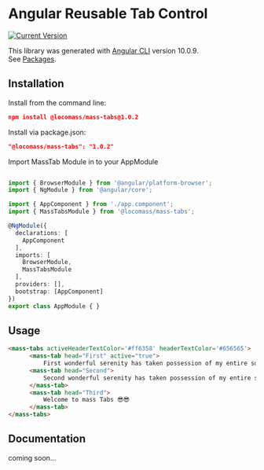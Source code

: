 # Angular Reusable Tab Control

[![Current Version](https://img.shields.io/badge/version-1.0.2-green.svg)](https://github.com/locomass/angular-tabs/packages/369089)

This library was generated with [Angular CLI](https://github.com/angular/angular-cli) version 10.0.9. <br/>
See [Packages](https://github.com/locomass/angular-tabs/packages).

## Installation

Install from the command line:

```json
npm install @locomass/mass-tabs@1.0.2
```

Install via package.json:

```json
"@locomass/mass-tabs": "1.0.2"
```
Import MassTab Module in to your AppModule

```typescript

import { BrowserModule } from '@angular/platform-browser';
import { NgModule } from '@angular/core';

import { AppComponent } from './app.component';
import { MassTabsModule } from '@locomass/mass-tabs';

@NgModule({
  declarations: [
    AppComponent
  ],
  imports: [
    BrowserModule,
    MassTabsModule
  ],
  providers: [],
  bootstrap: [AppComponent]
})
export class AppModule { }

```


## Usage
```html
<mass-tabs activeHeaderTextColor='#ff6358' headerTextColor='#656565'>
      <mass-tab head="First" active="true">
          First wonderful serenity has taken possession of my entire soul, like these sweet mornings of spring which I enjoy with my whole heart. I am alone, and feel the charm of existence in this spot, which was created for the bliss of souls like mine.</mass-tab>
      <mass-tab head="Second">
          Second wonderful serenity has taken possession of my entire soul, like these sweet mornings of spring which I enjoy with my whole heart. I am alone, and feel the charm of existence in this spot, which was created for the bliss of souls like mine.
      </mass-tab>
      <mass-tab head="Third">
          Welcome to mass Tabs 😎😎
      </mass-tab>
</mass-tabs>
```

## Documentation

coming soon...
